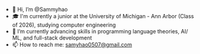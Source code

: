 - 👋 Hi, I’m @Sammyhao
- 🎓 I'm currently a junior at the University of Michigan - Ann Arbor (Class of 2026), studying computer engineering
- 🌱 I’m currently advancing skills in programming language theories, AI/ ML, and full-stack development
- 📫 How to reach me: samyhao0507@gmail.com

<!---
Sammyhao/Sammyhao is a ✨ special ✨ repository because its `README.md` (this file) appears on your GitHub profile.
You can click the Preview link to take a look at your changes.
--->

